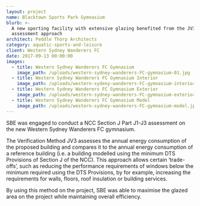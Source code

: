 ```yaml
---
layout: project
name: Blacktown Sports Park Gymnasium
blurb: >-
  A new sporting facility with extensive glazing benefited from the JV3
  assessment approach
architect: Peddle Thorp Architects
category: aquatic-sports-and-leisure
client: Western Sydney Wanderers FC
date: 2017-09-13 00:00:00
images:
  - title: Western Sydney Wanderers FC Gymnasium
    image_path: /uploads/western-sydney-wanderers-FC-gymnasium-01.jpg
  - title: Western Sydney Wanderers FC Gymnasium Interior
    image_path: /uploads/western-sydeny-wanderers-FC-gymnasium-interior.jpg
  - title: Western Sydney Wanderers FC Gymnasium Exterior
    image_path: /uploads/western-sydney-wanderers-FC-gymnasium-exterior.jpg
  - title: Western Sydney Wanderers FC Gymnasium Model
    image_path: /uploads/western-sydney-wanderers-FC-gymnasium-model.jpg
---
```



SBE was engaged to conduct a NCC Section J Part J1-J3 assessment on the new Western Sydney Wanderers FC gymnasium.

The Verification Method JV3 assesses the annual energy consumption of the proposed building and compares it to the annual energy consumption of a reference building (i.e. a building modelled using the minimum DTS Provisions of Section J of the NCC). This approach allows certain ‘trade-offs’, such as reducing the performance requirements of windows below the minimum required using the DTS Provisions, by for example, increasing the requirements for walls, floors, roof insulation or building services.

By using this method on the project, SBE was able to maximise the glazed area on the project while maintaining overall efficiency.